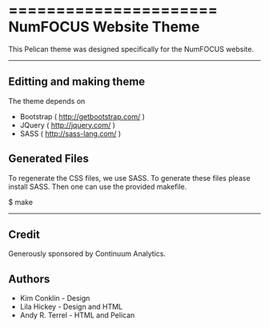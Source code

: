======================
NumFOCUS Website Theme
======================

This Pelican theme was designed specifically for the NumFOCUS website. 


------------------------------
Editting and making theme
------------------------------

The theme depends on
  - Bootstrap ( http://getbootstrap.com/ )
  - JQuery ( http://jquery.com/ )
  - SASS ( http://sass-lang.com/ )

Generated Files
---------------

To regenerate the CSS files, we use SASS. To generate these files please
install SASS. Then one can use the provided makefile.

  $ make


-------
Credit
-------

Generously sponsored by Continuum Analytics.

Authors
-------

- Kim Conklin - Design
- Lila Hickey - Design and HTML
- Andy R. Terrel - HTML and Pelican 
